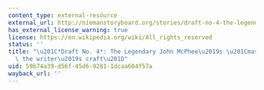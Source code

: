 ```yaml
---
content_type: external-resource
external_url: http://niemanstoryboard.org/stories/draft-no-4-the-legendary-john-mcphees-master-class-in-the-writers-craft/
has_external_license_warning: true
license: https://en.wikipedia.org/wiki/All_rights_reserved
status: ''
title: "\u201C*Draft No. 4*: The Legendary John McPhee\u2019s \u201Cmaster class in\
  \ the writer\u2019s craft\u201D"
uid: 59b74a39-d56f-45d6-9281-1dcaa604f57a
wayback_url: ''
---
```

